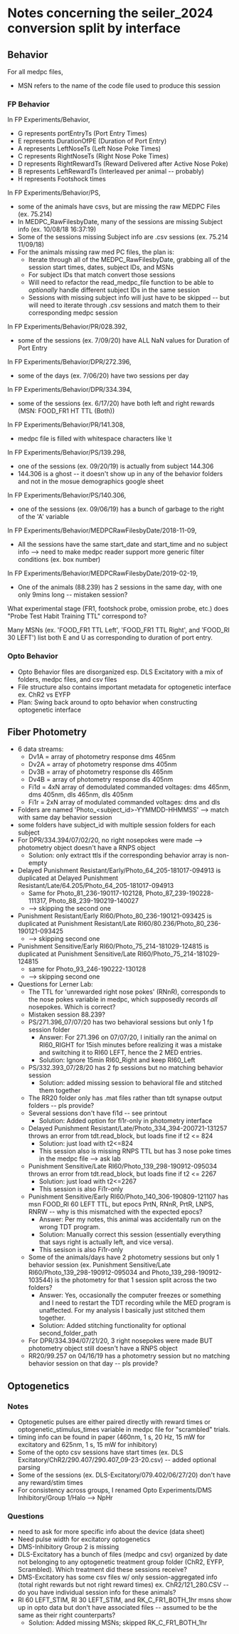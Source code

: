 # Notes concerning the seiler_2024 conversion split by interface

 ## Behavior
 For all medpc files,
 - MSN refers to the name of the code file used to produce this session

### FP Behavior
 In FP Experiments/Behavior,
- G represents portEntryTs (Port Entry Times)
- E represents DurationOfPE (Duration of Port Entry)
- A represents LeftNoseTs (Left Nose Poke Times)
- C represents RightNoseTs (Right Nose Poke Times)
- D represents RightRewardTs (Reward Delivered after Active Nose Poke)
- B represents LeftRewardTs (Interleaved per animal -- probably)
- H represents Footshock times

In FP Experiments/Behavior/PS,
- some of the animals have csvs, but are missing the raw MEDPC Files (ex. 75.214)
- In MEDPC_RawFilesbyDate, many of the sessions are missing Subject info (ex. 10/08/18 16:37:19)
- Some of the sessions missing Subject info are .csv sessions (ex. 75.214 11/09/18)
- For the animals missing raw med PC files, the plan is:
    - Iterate through all of the MEDPC_RawFilesbyDate, grabbing all of the session start times, dates, subject IDs, and MSNs
    - For subject IDs that match convert those sessions
    - Will need to refactor the read_medpc_file function to be able to _optionally_ handle different subject IDs in the same session
    - Sessions with missing subject info will just have to be skipped -- but will need to iterate through .csv sessions and match them to their corresponding medpc session

In FP Experiments/Behavior/PR/028.392,
- some of the sessions (ex. 7/09/20) have ALL NaN values for Duration of Port Entry

In FP Experiments/Behavior/DPR/272.396,
- some of the days (ex. 7/06/20) have two sessions per day

In FP Experiments/Behavior/DPR/334.394,
- some of the sessions (ex. 6/17/20) have both left and right rewards (MSN: FOOD_FR1 HT TTL (Both))

In FP Experiments/Behavior/PR/141.308,
- medpc file is filled with whitespace characters like \t

In FP Experiments/Behavior/PS/139.298,
- one of the sessions (ex. 09/20/19) is actually from subject 144.306
- 144.306 is a ghost -- it doesn't show up in any of the behavior folders and not in the mosue demographics google sheet

In FP Experiments/Behavior/PS/140.306,
- one of the sessions (ex. 09/06/19) has a bunch of garbage to the right of the 'A' variable

In FP Experiments/Behavior/MEDPCRawFilesbyDate/2018-11-09,
- All the sessions have the same start_date and start_time and no subject info --> need to make medpc reader support
more generic filter conditions (ex. box number)

In FP Experiments/Behavior/MEDPCRawFilesbyDate/2019-02-19,
- One of the animals (88.239) has 2 sessions in the same day, with one only 9mins long -- mistaken session?

What experimental stage (FR1, footshock probe, omission probe, etc.) does "Probe Test Habit Training TTL" correspond to?

Many MSNs (ex. 'FOOD_FR1 TTL Left', 'FOOD_FR1 TTL Right', and 'FOOD_RI 30 LEFT') list both E and U as corresponding to duration of port entry.

### Opto Behavior
- Opto Behavior files are disorganized esp. DLS Excitatory with a mix of folders, medpc files, and csv files
- File structure also contains important metadata for optogenetic interface ex. ChR2 vs EYFP
- Plan: Swing back around to opto behavior when constructing optogenetic interface

## Fiber Photometry
- 6 data streams:
    - Dv1A = array of photometry response dms 465nm
    - Dv2A = array of photometry response dms 405nm
    - Dv3B = array of photometry response dls 465nm
    - Dv4B = array of photometry response dls 405nm
    - Fi1d = 4xN array of demodulated commanded voltages: dms 465nm, dms 405nm, dls 465nm, dls 405nm
    - Fi1r = 2xN array of modulated commanded voltages: dms and dls
- Folders are named 'Photo_<subject_id>-YYMMDD-HHMMSS' --> match with same day behavior session
- some folders have subject_id with multiple session folders for each subject
- For DPR/334.394/07/02/20, no right nosepokes were made --> photometry object doesn't have a RNPS object
    - Solution: only extract ttls if the corresponding behavior array is non-empty
- Delayed Punishment Resistant/Early/Photo_64_205-181017-094913 is duplicated at Delayed Punishment Resistant/Late/64.205/Photo_64_205-181017-094913
    - Same for Photo_81_236-190117-102128, Photo_87_239-190228-111317, Photo_88_239-190219-140027
    - --> skipping the second one
- Punishment Resistant/Early RI60/Photo_80_236-190121-093425 is duplicated at Punishment Resistant/Late RI60/80.236/Photo_80_236-190121-093425
    - --> skipping second one
- Punishment Sensitive/Early RI60/Photo_75_214-181029-124815 is duplicated at Punishment Sensitive/Late RI60/Photo_75_214-181029-124815
    - same for Photo_93_246-190222-130128
    - --> skipping second one
- Questions for Lerner Lab:
    - The TTL for 'unrewarded right nose pokes' (RNnR), corresponds to the nose pokes variable in medpc, which supposedly
    records *all* nosepokes. Which is correct?
    - Mistaken session 88.239?
    - PS/271.396_07/07/20 has two behavioral sessions but only 1 fp session folder
        - Answer: For 271.396 on 07/07/20, I initially ran the animal on RI60_RIGHT for 15ish minutes before realizing it was a mistake and switching it to RI60 LEFT, hence the 2 MED entries.
        - Solution: Ignore 15min RI60_Right and keep RI60_Left
    - PS/332.393_07/28/20 has 2 fp sessions but no matching behavior session
        - Solution: added missing session to behavioral file and stitched them together
    - The RR20 folder only has .mat files rather than tdt synapse output folders -- pls provide?
    - Several sessions don't have fi1d -- see printout
        - Solution: Added option for fi1r-only in photometry interface
    - Delayed Punishment Resistant/Late/Photo_334_394-200721-131257 throws an error from tdt.read_block, but loads fine if t2 <= 824
        - Solution: just load with t2<=824
        - This session also is missing RNPS TTL but has 3 nose poke times in the medpc file --> ask lab
    - Punishment Sensitive/Late RI60/Photo_139_298-190912-095034 throws an error from tdt.read_block, but loads fine if t2 <= 2267
        - Solution: just load with t2<=2267
        - This session is also Fi1r-only
    - Punishment Sensitive/Early RI60/Photo_140_306-190809-121107 has msn FOOD_RI 60 LEFT TTL, but epocs
    PrtN, RNnR, PrtR, LNPS, RNRW -- why is this mismatched with the expected epocs?
        - Answer: Per my notes, this animal was accidentally run on the wrong TDT program.
        - Solution: Manually correct this session (essentially everything that says right is actually left, and vice versa).
        - This sesison is also Fi1r-only
    - Some of the animals/days have 2 photometry sessions but only 1 behavior session
    (ex. Punishment Sensitive/Late RI60/Photo_139_298-190912-095034 and Photo_139_298-190912-103544) is the photometry
    for that 1 session split across the two folders?
        - Answer: Yes, occasionally the computer freezes or something and I need to restart the TDT recording while the MED program is unaffected. For my analysis I basically just stitched them together.
        - Solution: Added stitching functionality for optional second_folder_path
    - For DPR/334.394/07/21/20, 3 right nosepokes were made BUT photometry object still doesn't have a RNPS object
    - RR20/99.257 on 04/16/19 has a photometry session but no matching behavior session on that day -- pls provide?

## Optogenetics
### Notes
- Optogenetic pulses are either paired directly with reward times or optogenetic_stimulus_times variable in medpc file
    for "scrambled" trials.
- timing info can be found in paper (460nm, 1 s, 20 Hz, 15 mW for excitatory and 625nm, 1 s, 15 mW for inhibitory)
- Some of the opto csv sessions have start times (ex. DLS Excitatory/ChR2/290.407/290.407_09-23-20.csv) -- added optional parsing
- Some of the sessions (ex. DLS-Excitatory/079.402/06/27/20) don't have any reward/stim times
- For consistency across groups, I renamed Opto Experiments/DMS Inhibitory/Group 1/Halo --> NpHr

### Questions
- need to ask for more specific info about the device (data sheet)
- Need pulse width for excitatory optogenetics
- DMS-Inhibitory Group 2 is missing
- DLS-Excitatory has a bunch of files (medpc and csv) organized by date not belonging to any optogenetic treatment group folder
    (ChR2, EYFP, Scrambled).  Which treatment did these sessions receive?
- DMS-Excitatory has some csv files w/ only session-aggregated info (total right rewards but not right reward times)
    ex. ChR2/121_280.CSV -- do you have individual session info for these animals?
- RI 60 LEFT_STIM, RI 30 LEFT_STIM, and RK_C_FR1_BOTH_1hr msns show up in opto data but don't have associated files -- assumed to be the same as their right counterparts?
    - Solution: Added missing MSNs; skipped RK_C_FR1_BOTH_1hr
